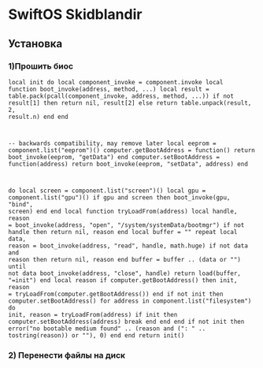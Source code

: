 # SwiftOS Skidblandir
## Установка

### 1)Прошить биос
<code>local init
do
  local component_invoke = component.invoke
  local function boot_invoke(address, method, ...)
    local result = table.pack(pcall(component_invoke, address, method, ...))
    if not result[1] then
      return nil, result[2]
    else
      return table.unpack(result, 2, result.n)
    end
  end

  -- backwards compatibility, may remove later
  local eeprom = component.list("eeprom")()
  computer.getBootAddress = function()
    return boot_invoke(eeprom, "getData")
  end
  computer.setBootAddress = function(address)
    return boot_invoke(eeprom, "setData", address)
  end

  do
    local screen = component.list("screen")()
    local gpu = component.list("gpu")()
    if gpu and screen then
      boot_invoke(gpu, "bind", screen)
    end
  end
  local function tryLoadFrom(address)
    local handle, reason = boot_invoke(address, "open", "/system/systemData/bootmgr")
    if not handle then
      return nil, reason
    end
    local buffer = ""
    repeat
      local data, reason = boot_invoke(address, "read", handle, math.huge)
      if not data and reason then
        return nil, reason
      end
      buffer = buffer .. (data or "")
    until not data
    boot_invoke(address, "close", handle)
    return load(buffer, "=init")
  end
  local reason
  if computer.getBootAddress() then
    init, reason = tryLoadFrom(computer.getBootAddress())
  end
  if not init then
    computer.setBootAddress()
    for address in component.list("filesystem") do
      init, reason = tryLoadFrom(address)
      if init then
        computer.setBootAddress(address)
        break
      end
    end
  end
  if not init then
    error("no bootable medium found" .. (reason and (": " .. tostring(reason)) or ""), 0)
  end
end
return init()</code>

### 2) Перенести файлы на диск

